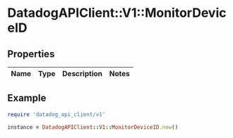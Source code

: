 # DatadogAPIClient::V1::MonitorDeviceID

## Properties

| Name | Type | Description | Notes |
| ---- | ---- | ----------- | ----- |

## Example

```ruby
require 'datadog_api_client/v1'

instance = DatadogAPIClient::V1::MonitorDeviceID.new()
```
